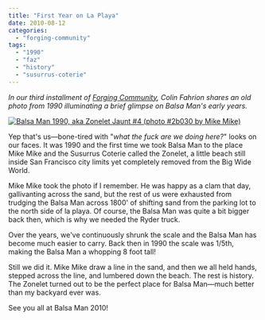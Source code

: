 ```yaml
---
title: "First Year on La Playa"
date: 2010-08-12
categories: 
  - "forging-community"
tags: 
  - "1990"
  - "faz"
  - "history"
  - "susurrus-coterie"
---
```


_In our third installment of [Forging Community](http://balsaman.org/category/forging-community/), Colin Fahrion shares an old photo from 1990 illuminating a brief glimpse on Balsa Man's early years._

[![Balsa Man 1990, aka Zonelet Jaunt #4 (photo #2b030 by Mike Mike)](/images/BalsaMan1990-sml.jpg "Balsa Man 1990, aka Zonelet Jaunt #4 (photo #2b030 by Mike Mike)")](http://www.flickr.com/photos/headlouse/4883765475/in/set-72157624706984922/ "Balsa Man 1990, aka Zonelet Jaunt #4 (photo #2b030 by Mike Mike)")

Yep that's us—bone-tired with "_what the fuck are we doing here?_" looks on our faces. It was 1990 and the first time we took Balsa Man to the place Mike Mike and the Susurrus Coterie called the Zonelet, a little beach still inside San Francisco city limits yet completely removed from the Big Wide World.

Mike Mike took the photo if I remember. He was happy as a clam that day, gallivanting across the sand, but the rest of us were exhausted from trudging the Balsa Man across 1800' of shifting sand from the parking lot to the north side of la playa. Of course, the Balsa Man was quite a bit bigger back then, which is why we needed the Ryder truck.

Over the years, we've continuously shrunk the scale and the Balsa Man has become much easier to carry. Back then in 1990 the scale was 1/5th, making the Balsa Man a whopping 8 foot tall!

Still we did it. Mike Mike draw a line in the sand, and then we all held hands, stepped across the line, and lumbered down the beach. The rest is history. The Zonelet turned out to be the perfect place for Balsa Man—much better than my backyard ever was.

See you all at Balsa Man 2010!
